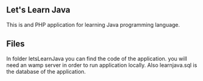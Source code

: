 ## Let's Learn Java

This is and PHP application for learning Java programming language.
## Files
In folder letsLearnJava you can find the code of the application.
you will need an wamp server in order to run application locally.
Also learnjava.sql is the database of the application.  
